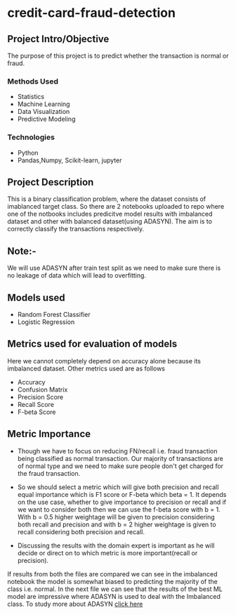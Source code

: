 # credit-card-fraud-detection


## Project Intro/Objective
The purpose of this project is to predict whether the transaction is normal or fraud. 

### Methods Used
* Statistics
* Machine Learning
* Data Visualization
* Predictive Modeling

### Technologies
* Python
* Pandas,Numpy, Scikit-learn, jupyter
 

## Project Description
This is a binary classification problem, where the dataset consists of imablanced target class. So there are 2 notebooks uploaded to repo where one of the notbooks includes predicitve model results with imbalanced dataset and other with balanced dataset(using ADASYN). The aim is to correctly classify the transactions respectively. 

## Note:-
We will use ADASYN after train test split as we need to make sure there is no leakage of data which will lead to overfitting.

## Models used

- Random Forest Classifier
- Logistic Regression

## Metrics used for evaluation of models
Here we cannot completely depend on accuracy alone because its imbalanced dataset. Other metrics used are as follows

- Accuracy
- Confusion Matrix
- Precision Score
- Recall Score 
- F-beta Score

## Metric Importance
- Though we have to focus on reducing FN/recall i.e. fraud transaction being classified as normal transaction. Our majority of transactions are of normal type and we need to make sure people don't get charged for the fraud transaction. 

- So we should select a metric which will give both precision and recall equal importance which is F1 score or F-beta which beta = 1. It depends on the use case, whether to give importance to precision or recall and if we want to consider both then we can use the f-beta score with b = 1. With b = 0.5 higher weightage will be given to precision considering both recall and precision and with b = 2 higher weightage is given to recall considering both precision and recall. 

- Discussing the results with the domain expert is important as he will decide or direct on to which metric is more important(recall or precision).

If results from both the files are compared we can see in the imbalanced notebook the model is somewhat biased to predicting the majority of the class i.e. normal. In the next file we can see that the results of the best ML model are impressive where ADASYN is used to deal with the Imbalanced class.
To study more about ADASYN [click here](https://imbalanced-learn.org/stable/references/generated/imblearn.over_sampling.ADASYN.html)
 
